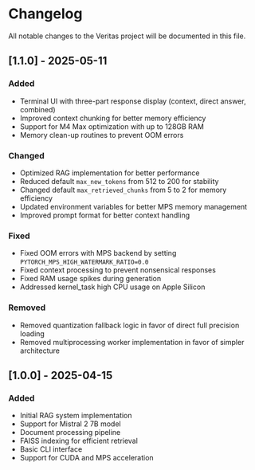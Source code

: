 # Changelog

All notable changes to the Veritas project will be documented in this file.

## [1.1.0] - 2025-05-11

### Added
- Terminal UI with three-part response display (context, direct answer, combined)
- Improved context chunking for better memory efficiency
- Support for M4 Max optimization with up to 128GB RAM
- Memory clean-up routines to prevent OOM errors

### Changed
- Optimized RAG implementation for better performance
- Reduced default `max_new_tokens` from 512 to 200 for stability
- Changed default `max_retrieved_chunks` from 5 to 2 for memory efficiency
- Updated environment variables for better MPS memory management
- Improved prompt format for better context handling

### Fixed
- Fixed OOM errors with MPS backend by setting `PYTORCH_MPS_HIGH_WATERMARK_RATIO=0.0`
- Fixed context processing to prevent nonsensical responses
- Fixed RAM usage spikes during generation
- Addressed kernel_task high CPU usage on Apple Silicon

### Removed
- Removed quantization fallback logic in favor of direct full precision loading
- Removed multiprocessing worker implementation in favor of simpler architecture

## [1.0.0] - 2025-04-15

### Added
- Initial RAG system implementation
- Support for Mistral 2 7B model
- Document processing pipeline
- FAISS indexing for efficient retrieval
- Basic CLI interface
- Support for CUDA and MPS acceleration 